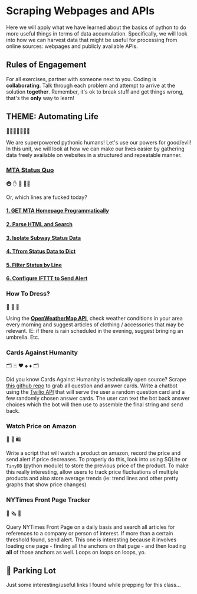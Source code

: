 # Scraping Webpages and APIs

Here we will apply what we have learned about the basics of python to do more useful things in terms of data accumulation. Specifically, we will look into how we can harvest data that might be useful for processing from online sources: webpages and publicly available APIs.


## Rules of Engagement
For all exercises, partner with someone next to you. Coding is **collaborating**. Talk through each problem and attempt to arrive at the solution **together**. Remember, it's ok to break stuff and get things wrong, that's the **only** way to learn!


## THEME: Automating Life

🎉🎈🎂🍾🎊🍻💃

We are superpowered pythonic humans! Let's use our powers for good/evil! In this unit, we will look at how we can make our lives easier by gathering data freely available on websites in a structured and repeatable manner.

### [MTA Status Quo](MTA_Status_Quo/README.md)

🚇 ✋ 🛑 🖕🖕 

Or, which lines are fucked today?

#### [1. GET MTA Homepage Programmatically](MTA_Status_Quo/GET%20MTA%20Homepage%20Programmatically.md)
#### [2. Parse HTML and Search](MTA_Status_Quo/Parse%20HTML%20and%20Search.md)
#### [3. Isolate Subway Status Data](MTA_Status_Quo/Isolate%20Subway%20Status%20Data.md)
#### [4. Tfrom Status Data to Dict](MTA_Status_Quo/Tfrom%20Status%20Data%20to%20Dict.md)
#### [5. Filter Status by Line](MTA_Status_Quo/Filter%20Status%20by%20Line.md)
#### [6. Configure IFTTT to Send Alert](MTA_Status_Quo/Configure%20IFTTT%20to%20Send%20Alert.md)

### How To Dress?

👗 👘 💃

Using the **[OpenWeatherMap API](https://openweathermap.org/api)**, check weather conditions in your area every morning and suggest articles of clothing / accessories that may be relevant. IE: if there is rain scheduled in the evening, suggest bringing an umbrella. Etc.


### Cards Against Humanity

🗂️ 🃏 ♥️ ♠️ ♦️ 🗂️

Did you know Cards Against Humanity is technically open source? Scrape [this github repo](https://github.com/nodanaonlyzuul/against-humanity) to grab all question and answer cards. Write a chatbot using the [Twilio API](https://www.twilio.com/) that will serve the user a random question card and a few randomly chosen answer cards. The user can text the bot back answer choices which the bot will then use to assemble the final string and send back.

### Watch Price on Amazon 

🏪 🛒 🛍️

Write a script that will watch a product on amazon, record the price and send alert if price decreases. To properly do this, look into using SQLite or `TinyDB` (python module) to store the previous price of the product. To make this really interesting, allow users to track price fluctuations of multiple products and also store average trends (ie: trend lines and other pretty graphs that show price changes)

### NYTimes Front Page Tracker

📰 🗞️ 📰

Query NYTimes Front Page on a daily basis and search all articles for references to a company or person of interest. If more than a certain threshold found, send alert. This one is interesting because it involves loading one page - finding all the anchors on that page - and then loading **all** of those anchors as well. Loops on loops on loops, yo.


## 🚗 Parking Lot

Just some interesting/useful links I found while prepping for this class...
